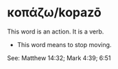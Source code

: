 # κοπάζω/kopazō
This word is an action. It is a verb.
* This word means to stop moving.

See: Matthew 14:32; Mark 4:39; 6:51
